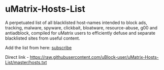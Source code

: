 # uMatrix-Hosts-List

A perpetuated list of all blacklisted host-names intended to block ads, tracking, malware, spyware, clickbait, bloatware, resource-abuse, g00 and antiadblock, compiled for uMatrix users to efficiently defuse and separate blacklisted sites from useful content.

Add the list from here: [subscribe](https://subscribe.adblockplus.org/?location=https://raw.githubusercontent.com/uBlock-user/uMatrix-Hosts-List/master/hosts.txt&title=uBO-Hosts-List)

Direct link - https://raw.githubusercontent.com/uBlock-user/uMatrix-Hosts-List/master/hosts.txt




